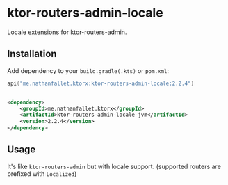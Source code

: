 # ktor-routers-admin-locale

Locale extensions for ktor-routers-admin.

## Installation

Add dependency to your `build.gradle(.kts)` or `pom.xml`:

```kotlin
api("me.nathanfallet.ktorx:ktor-routers-admin-locale:2.2.4")
```

```xml

<dependency>
    <groupId>me.nathanfallet.ktorx</groupId>
    <artifactId>ktor-routers-admin-locale-jvm</artifactId>
    <version>2.2.4</version>
</dependency>
```

## Usage

It's like `ktor-routers-admin` but with locale support. (supported routers are prefixed with `Localized`)

